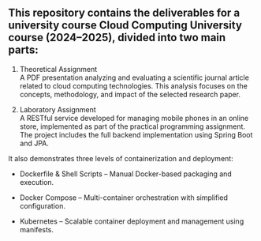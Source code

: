 
## This repository contains the deliverables for a university course Cloud Computing University course (2024–2025), divided into two main parts:

1. Theoretical Assignment  
A PDF presentation analyzing and evaluating a scientific journal article related to cloud computing technologies. This analysis focuses on the concepts, methodology, and impact of the selected research paper.

2. Laboratory Assignment  
A RESTful service developed for managing mobile phones in an online store, implemented as part of the practical programming assignment. The project includes the full backend implementation using Spring Boot and JPA.

It also demonstrates three levels of containerization and deployment:

- Dockerfile & Shell Scripts – Manual Docker-based packaging and execution.

- Docker Compose – Multi-container orchestration with simplified configuration.

- Kubernetes – Scalable container deployment and management using manifests.
